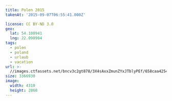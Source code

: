 ```yaml
---
title: Polen 2015
takenAt: '2015-09-07T06:55:41.000Z'

license: CC BY-ND 3.0
geo:
  lat: 54.100941
  lng: 22.090984
tags:
  - polen
  - poland
  - urlaub
  - vacation
url: >-
  //images.ctfassets.net/bncv3c2gt878/3X4sAxxZmunZYxJTblyPEf/658caa4254d2f8f2d66a61c326556c3e/polen-2015_25931619886_o
size: 3366930
image:
  width: 4310
  height: 2868
---
```


